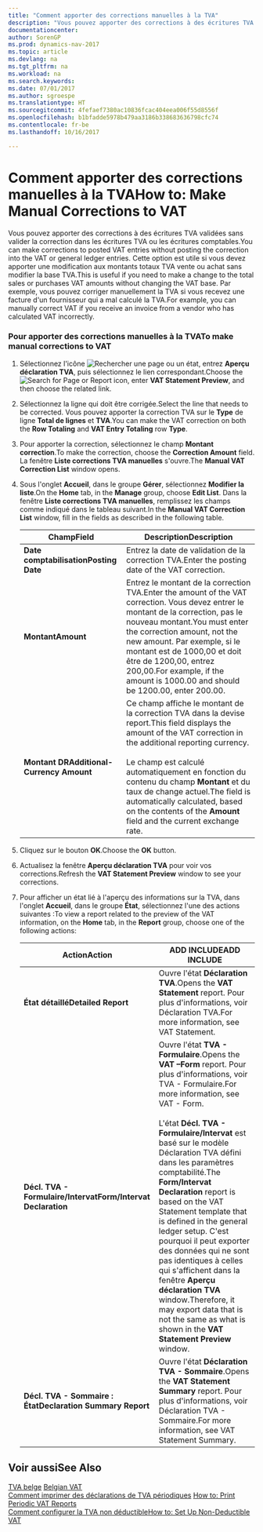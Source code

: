 ```yaml
---
title: "Comment apporter des corrections manuelles à la TVA"
description: "Vous pouvez apporter des corrections à des écritures TVA validées sans valider la correction dans les écritures TVA ou les écritures comptables. Cette option est utile si vous devez apporter une modification aux montants totaux TVA vente ou achat sans modifier la base TVA. Par exemple, vous pouvez corriger manuellement la TVA si vous recevez une facture d'un fournisseur qui a mal calculé la TVA."
documentationcenter: 
author: SorenGP
ms.prod: dynamics-nav-2017
ms.topic: article
ms.devlang: na
ms.tgt_pltfrm: na
ms.workload: na
ms.search.keywords: 
ms.date: 07/01/2017
ms.author: sgroespe
ms.translationtype: HT
ms.sourcegitcommit: 4fefaef7380ac10836fcac404eea006f55d8556f
ms.openlocfilehash: b1bfadde5978b479aa3186b338683636798cfc74
ms.contentlocale: fr-be
ms.lasthandoff: 10/16/2017

---
```

# <a name="how-to-make-manual-corrections-to-vat"></a><span data-ttu-id="5d446-105">Comment apporter des corrections manuelles à la TVA</span><span class="sxs-lookup"><span data-stu-id="5d446-105">How to: Make Manual Corrections to VAT</span></span>
<span data-ttu-id="5d446-106">Vous pouvez apporter des corrections à des écritures TVA validées sans valider la correction dans les écritures TVA ou les écritures comptables.</span><span class="sxs-lookup"><span data-stu-id="5d446-106">You can make corrections to posted VAT entries without posting the correction into the VAT or general ledger entries.</span></span> <span data-ttu-id="5d446-107">Cette option est utile si vous devez apporter une modification aux montants totaux TVA vente ou achat sans modifier la base TVA.</span><span class="sxs-lookup"><span data-stu-id="5d446-107">This is useful if you need to make a change to the total sales or purchases VAT amounts without changing the VAT base.</span></span> <span data-ttu-id="5d446-108">Par exemple, vous pouvez corriger manuellement la TVA si vous recevez une facture d'un fournisseur qui a mal calculé la TVA.</span><span class="sxs-lookup"><span data-stu-id="5d446-108">For example, you can manually correct VAT if you receive an invoice from a vendor who has calculated VAT incorrectly.</span></span>  
  
### <a name="to-make-manual-corrections-to-vat"></a><span data-ttu-id="5d446-109">Pour apporter des corrections manuelles à la TVA</span><span class="sxs-lookup"><span data-stu-id="5d446-109">To make manual corrections to VAT</span></span>  
  
1.  <span data-ttu-id="5d446-110">Sélectionnez l'icône ![Rechercher une page ou un état](media/ui-search/search_small.png "icône Rechercher une page ou un état"), entrez **Aperçu déclaration TVA**, puis sélectionnez le lien correspondant.</span><span class="sxs-lookup"><span data-stu-id="5d446-110">Choose the ![Search for Page or Report](media/ui-search/search_small.png "Search for Page or Report icon") icon, enter **VAT Statement Preview**, and then choose the related link.</span></span>  
  
2.  <span data-ttu-id="5d446-111">Sélectionnez la ligne qui doit être corrigée.</span><span class="sxs-lookup"><span data-stu-id="5d446-111">Select the line that needs to be corrected.</span></span> <span data-ttu-id="5d446-112">Vous pouvez apporter la correction TVA sur le **Type** de ligne **Total de lignes** et **TVA**.</span><span class="sxs-lookup"><span data-stu-id="5d446-112">You can make the VAT correction on both the **Row Totaling** and **VAT Entry Totaling** row **Type**.</span></span>  
  
3.  <span data-ttu-id="5d446-113">Pour apporter la correction, sélectionnez le champ **Montant correction**.</span><span class="sxs-lookup"><span data-stu-id="5d446-113">To make the correction, choose the **Correction Amount** field.</span></span> <span data-ttu-id="5d446-114">La fenêtre **Liste corrections TVA manuelles** s'ouvre.</span><span class="sxs-lookup"><span data-stu-id="5d446-114">The **Manual VAT Correction List** window opens.</span></span>  
  
4.  <span data-ttu-id="5d446-115">Sous l'onglet **Accueil**, dans le groupe **Gérer**, sélectionnez **Modifier la liste**.</span><span class="sxs-lookup"><span data-stu-id="5d446-115">On the **Home** tab, in the **Manage** group, choose **Edit List**.</span></span> <span data-ttu-id="5d446-116">Dans la fenêtre **Liste corrections TVA manuelles**, remplissez les champs comme indiqué dans le tableau suivant.</span><span class="sxs-lookup"><span data-stu-id="5d446-116">In the **Manual VAT Correction List** window, fill in the fields as described in the following table.</span></span>  
  
    |<span data-ttu-id="5d446-117">Champ</span><span class="sxs-lookup"><span data-stu-id="5d446-117">Field</span></span>|<span data-ttu-id="5d446-118">Description</span><span class="sxs-lookup"><span data-stu-id="5d446-118">Description</span></span>|  
    |---------------------------------|---------------------------------------|  
    |<span data-ttu-id="5d446-119">**Date comptabilisation**</span><span class="sxs-lookup"><span data-stu-id="5d446-119">**Posting Date**</span></span>|<span data-ttu-id="5d446-120">Entrez la date de validation de la correction TVA.</span><span class="sxs-lookup"><span data-stu-id="5d446-120">Enter the posting date of the VAT correction.</span></span>|  
    |<span data-ttu-id="5d446-121">**Montant**</span><span class="sxs-lookup"><span data-stu-id="5d446-121">**Amount**</span></span>|<span data-ttu-id="5d446-122">Entrez le montant de la correction TVA.</span><span class="sxs-lookup"><span data-stu-id="5d446-122">Enter the amount of the VAT correction.</span></span> <span data-ttu-id="5d446-123">Vous devez entrer le montant de la correction, pas le nouveau montant.</span><span class="sxs-lookup"><span data-stu-id="5d446-123">You must enter the correction amount, not the new amount.</span></span> <span data-ttu-id="5d446-124">Par exemple, si le montant est de 1000,00 et doit être de 1200,00, entrez 200,00.</span><span class="sxs-lookup"><span data-stu-id="5d446-124">For example, if the amount is 1000.00 and should be 1200.00, enter 200.00.</span></span>|  
    |<span data-ttu-id="5d446-125">**Montant DR**</span><span class="sxs-lookup"><span data-stu-id="5d446-125">**Additional-Currency Amount**</span></span>|<span data-ttu-id="5d446-126">Ce champ affiche le montant de la correction TVA dans la devise report.</span><span class="sxs-lookup"><span data-stu-id="5d446-126">This field displays the amount of the VAT correction in the additional reporting currency.</span></span><br /><br /> <span data-ttu-id="5d446-127">Le champ est calculé automatiquement en fonction du contenu du champ **Montant** et du taux de change actuel.</span><span class="sxs-lookup"><span data-stu-id="5d446-127">The field is automatically calculated, based on the contents of the **Amount** field and the current exchange rate.</span></span>|  
  
5.  <span data-ttu-id="5d446-128">Cliquez sur le bouton **OK**.</span><span class="sxs-lookup"><span data-stu-id="5d446-128">Choose the **OK** button.</span></span>  
  
6.  <span data-ttu-id="5d446-129">Actualisez la fenêtre **Aperçu déclaration TVA** pour voir vos corrections.</span><span class="sxs-lookup"><span data-stu-id="5d446-129">Refresh the **VAT Statement Preview** window to see your corrections.</span></span>  
  
7.  <span data-ttu-id="5d446-130">Pour afficher un état lié à l'aperçu des informations sur la TVA, dans l'onglet **Accueil**, dans le groupe **État**, sélectionnez l'une des actions suivantes :</span><span class="sxs-lookup"><span data-stu-id="5d446-130">To view a report related to the preview of the VAT information, on the **Home** tab, in the **Report** group, choose one of the following actions:</span></span>  
  
    |<span data-ttu-id="5d446-131">Action</span><span class="sxs-lookup"><span data-stu-id="5d446-131">Action</span></span>|<span data-ttu-id="5d446-132">ADD INCLUDE<!--[!INCLUDE[bp_tabledescription](../../includes/bp_tabledescription_md.md)]--></span><span class="sxs-lookup"><span data-stu-id="5d446-132">ADD INCLUDE<!--[!INCLUDE[bp_tabledescription](../../includes/bp_tabledescription_md.md)]--></span></span>|  
    |------------|---------------------------------------|  
    |<span data-ttu-id="5d446-133">**État détaillé**</span><span class="sxs-lookup"><span data-stu-id="5d446-133">**Detailed Report**</span></span>|<span data-ttu-id="5d446-134">Ouvre l'état **Déclaration TVA**.</span><span class="sxs-lookup"><span data-stu-id="5d446-134">Opens the **VAT Statement** report.</span></span> <span data-ttu-id="5d446-135">Pour plus d'informations, voir Déclaration TVA.</span><span class="sxs-lookup"><span data-stu-id="5d446-135">For more information, see VAT Statement.</span></span>|  
    |<span data-ttu-id="5d446-136">**Décl. TVA - Formulaire/Intervat**</span><span class="sxs-lookup"><span data-stu-id="5d446-136">**Form/Intervat Declaration**</span></span>|<span data-ttu-id="5d446-137">Ouvre l'état **TVA - Formulaire**.</span><span class="sxs-lookup"><span data-stu-id="5d446-137">Opens the **VAT –Form** report.</span></span> <span data-ttu-id="5d446-138">Pour plus d'informations, voir TVA - Formulaire.</span><span class="sxs-lookup"><span data-stu-id="5d446-138">For more information, see VAT - Form.</span></span><br /><br /> <span data-ttu-id="5d446-139">L'état **Décl. TVA - Formulaire/Intervat** est basé sur le modèle Déclaration TVA défini dans les paramètres comptabilité.</span><span class="sxs-lookup"><span data-stu-id="5d446-139">The **Form/Intervat Declaration** report is based on the VAT Statement template that is defined in the general ledger setup.</span></span> <span data-ttu-id="5d446-140">C'est pourquoi il peut exporter des données qui ne sont pas identiques à celles qui s'affichent dans la fenêtre **Aperçu déclaration TVA** window.</span><span class="sxs-lookup"><span data-stu-id="5d446-140">Therefore, it may export data that is not the same as what is shown in the **VAT Statement Preview** window.</span></span>|  
    |<span data-ttu-id="5d446-141">**Décl. TVA - Sommaire : État**</span><span class="sxs-lookup"><span data-stu-id="5d446-141">**Declaration Summary Report**</span></span>|<span data-ttu-id="5d446-142">Ouvre l'état **Déclaration TVA - Sommaire**.</span><span class="sxs-lookup"><span data-stu-id="5d446-142">Opens the **VAT Statement Summary** report.</span></span> <span data-ttu-id="5d446-143">Pour plus d'informations, voir Déclaration TVA - Sommaire.</span><span class="sxs-lookup"><span data-stu-id="5d446-143">For more information, see VAT Statement Summary.</span></span>|  
  
## <a name="see-also"></a><span data-ttu-id="5d446-144">Voir aussi</span><span class="sxs-lookup"><span data-stu-id="5d446-144">See Also</span></span>  
 <span data-ttu-id="5d446-145">[TVA belge](belgian-vat.md) </span><span class="sxs-lookup"><span data-stu-id="5d446-145">[Belgian VAT](belgian-vat.md) </span></span>  
 <span data-ttu-id="5d446-146">[Comment imprimer des déclarations de TVA périodiques](how-to-print-periodic-vat-reports.md) </span><span class="sxs-lookup"><span data-stu-id="5d446-146">[How to: Print Periodic VAT Reports](how-to-print-periodic-vat-reports.md) </span></span>  
 [<span data-ttu-id="5d446-147">Comment configurer la TVA non déductible</span><span class="sxs-lookup"><span data-stu-id="5d446-147">How to: Set Up Non-Deductible VAT</span></span>](how-to-set-up-non-deductible-vat.md)
